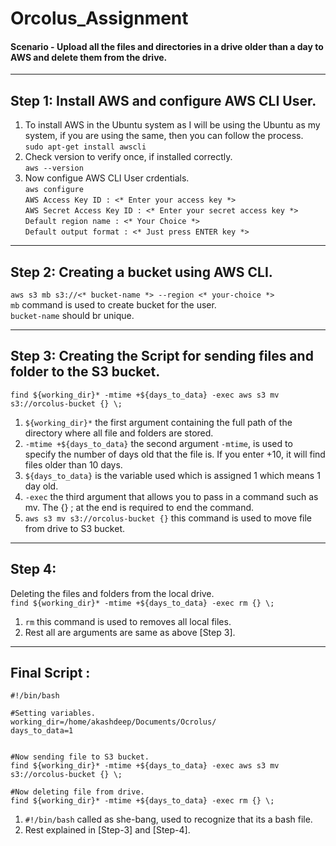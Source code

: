 # Orcolus_Assignment
<h4> Scenario - Upload all the files and directories in a drive older than a day to AWS and delete them from the drive. </h4>

---

## Step 1: Install AWS and configure AWS CLI User.
1. To install AWS in the Ubuntu system as I will be using the Ubuntu as my system, if you are using the same, then you can follow the process. <br>
   ``` sudo apt-get install awscli ```
2. Check version to verify once, if installed correctly. <br>
   ``` aws --version ```
3. Now configue AWS CLI User crdentials. <br>
   ``` aws configure ``` <br>
   ``` AWS Access Key ID : <* Enter your access key *> ``` <br>
   ``` AWS Secret Access Key ID : <* Enter your secret access key *> ``` <br>
   ``` Default region name : <* Your Choice *> ``` <br>
   ``` Default output format : <* Just press ENTER key *> ```
   
---

## Step 2: Creating a bucket using AWS CLI.
``` aws s3 mb s3://<* bucket-name *> --region <* your-choice *> ``` <br>
``` mb ``` command is used to create bucket for the user. <br>
``` bucket-name ``` should br unique. 

---

## Step 3: Creating the Script for sending files and folder to the S3 bucket.
``` find ${working_dir}* -mtime +${days_to_data} -exec aws s3 mv s3://orcolus-bucket {} \; ``` <br>
1. ``` ${working_dir}* ``` the first argument containing the full path of the directory where all file and folders are stored. <br>
2. ``` -mtime +${days_to_data} ``` the second argument ``` -mtime ```, is used to specify the number of days old that the file is. If you enter +10, it will find files older than 10 days. <br>
3. ``` ${days_to_data} ``` is the variable used which is assigned 1 which means 1 day old. <br>
4. ``` -exec ``` the third argument that allows you to pass in a command such as mv. The {} \; at the end is required to end the command. <br>
5. ``` aws s3 mv s3://orcolus-bucket {} ``` this command is used to move file from drive to S3 bucket. 

--- 

## Step 4:
Deleting the files and folders from the local drive. <br>
``` find ${working_dir}* -mtime +${days_to_data} -exec rm {} \; ``` <br>
1. ``` rm ``` this command is used to removes all local files. <br>
2. Rest all are arguments are same as above [Step 3].

--- 

## Final Script : 
``` 
#!/bin/bash

#Setting variables.
working_dir=/home/akashdeep/Documents/Ocrolus/
days_to_data=1


#Now sending file to S3 bucket.
find ${working_dir}* -mtime +${days_to_data} -exec aws s3 mv s3://orcolus-bucket {} \;

#Now deleting file from drive.
find ${working_dir}* -mtime +${days_to_data} -exec rm {} \;

``` 
1. ``` #!/bin/bash ``` called as she-bang, used to recognize that its a bash file.
2. Rest explained in [Step-3] and [Step-4].





